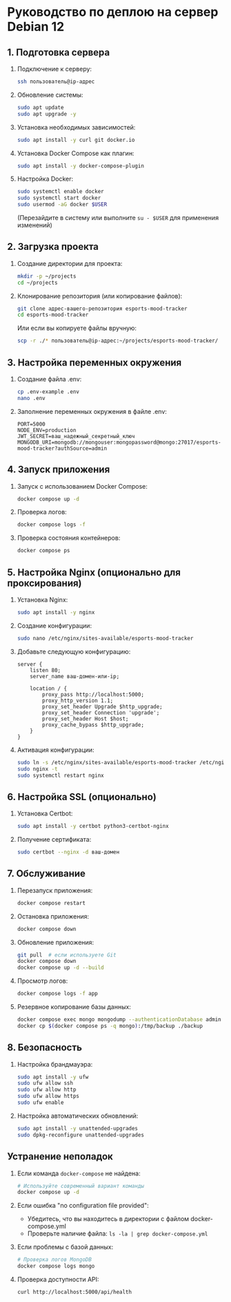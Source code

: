 # Руководство по деплою на сервер Debian 12

## 1. Подготовка сервера

1. Подключение к серверу:
   ```bash
   ssh пользователь@ip-адрес
   ```

2. Обновление системы:
   ```bash
   sudo apt update
   sudo apt upgrade -y
   ```

3. Установка необходимых зависимостей:
   ```bash
   sudo apt install -y curl git docker.io
   ```

4. Установка Docker Compose как плагин:
   ```bash
   sudo apt install -y docker-compose-plugin
   ```

5. Настройка Docker:
   ```bash
   sudo systemctl enable docker
   sudo systemctl start docker
   sudo usermod -aG docker $USER
   ```
   (Перезайдите в систему или выполните `su - $USER` для применения изменений)

## 2. Загрузка проекта

1. Создание директории для проекта:
   ```bash
   mkdir -p ~/projects
   cd ~/projects
   ```

2. Клонирование репозитория (или копирование файлов):
   ```bash
   git clone адрес-вашего-репозитория esports-mood-tracker
   cd esports-mood-tracker
   ```

   Или если вы копируете файлы вручную:
   ```bash
   scp -r ./* пользователь@ip-адрес:~/projects/esports-mood-tracker/
   ```

## 3. Настройка переменных окружения

1. Создание файла .env:
   ```bash
   cp .env-example .env
   nano .env
   ```

2. Заполнение переменных окружения в файле .env:
   ```
   PORT=5000
   NODE_ENV=production
   JWT_SECRET=ваш_надежный_секретный_ключ
   MONGODB_URI=mongodb://mongouser:mongopassword@mongo:27017/esports-mood-tracker?authSource=admin
   ```

## 4. Запуск приложения

1. Запуск с использованием Docker Compose:
   ```bash
   docker compose up -d
   ```

2. Проверка логов:
   ```bash
   docker compose logs -f
   ```

3. Проверка состояния контейнеров:
   ```bash
   docker compose ps
   ```

## 5. Настройка Nginx (опционально для проксирования)

1. Установка Nginx:
   ```bash
   sudo apt install -y nginx
   ```

2. Создание конфигурации:
   ```bash
   sudo nano /etc/nginx/sites-available/esports-mood-tracker
   ```

3. Добавьте следующую конфигурацию:
   ```nginx
   server {
       listen 80;
       server_name ваш-домен-или-ip;

       location / {
           proxy_pass http://localhost:5000;
           proxy_http_version 1.1;
           proxy_set_header Upgrade $http_upgrade;
           proxy_set_header Connection 'upgrade';
           proxy_set_header Host $host;
           proxy_cache_bypass $http_upgrade;
       }
   }
   ```

4. Активация конфигурации:
   ```bash
   sudo ln -s /etc/nginx/sites-available/esports-mood-tracker /etc/nginx/sites-enabled
   sudo nginx -t
   sudo systemctl restart nginx
   ```

## 6. Настройка SSL (опционально)

1. Установка Certbot:
   ```bash
   sudo apt install -y certbot python3-certbot-nginx
   ```

2. Получение сертификата:
   ```bash
   sudo certbot --nginx -d ваш-домен
   ```

## 7. Обслуживание

1. Перезапуск приложения:
   ```bash
   docker compose restart
   ```

2. Остановка приложения:
   ```bash
   docker compose down
   ```

3. Обновление приложения:
   ```bash
   git pull  # если используете Git
   docker compose down
   docker compose up -d --build
   ```

4. Просмотр логов:
   ```bash
   docker compose logs -f app
   ```

5. Резервное копирование базы данных:
   ```bash
   docker compose exec mongo mongodump --authenticationDatabase admin --username mongouser --password mongopassword --out /tmp/backup
   docker cp $(docker compose ps -q mongo):/tmp/backup ./backup
   ```

## 8. Безопасность

1. Настройка брандмауэра:
   ```bash
   sudo apt install -y ufw
   sudo ufw allow ssh
   sudo ufw allow http
   sudo ufw allow https
   sudo ufw enable
   ```

2. Настройка автоматических обновлений:
   ```bash
   sudo apt install -y unattended-upgrades
   sudo dpkg-reconfigure unattended-upgrades
   ```

## Устранение неполадок

1. Если команда `docker-compose` не найдена:
   ```bash
   # Используйте современный вариант команды
   docker compose up -d
   ```

2. Если ошибка "no configuration file provided":
   - Убедитесь, что вы находитесь в директории с файлом docker-compose.yml
   - Проверьте наличие файла: `ls -la | grep docker-compose.yml`

3. Если проблемы с базой данных:
   ```bash
   # Проверка логов MongoDB
   docker compose logs mongo
   ```

4. Проверка доступности API:
   ```bash
   curl http://localhost:5000/api/health
   ``` 